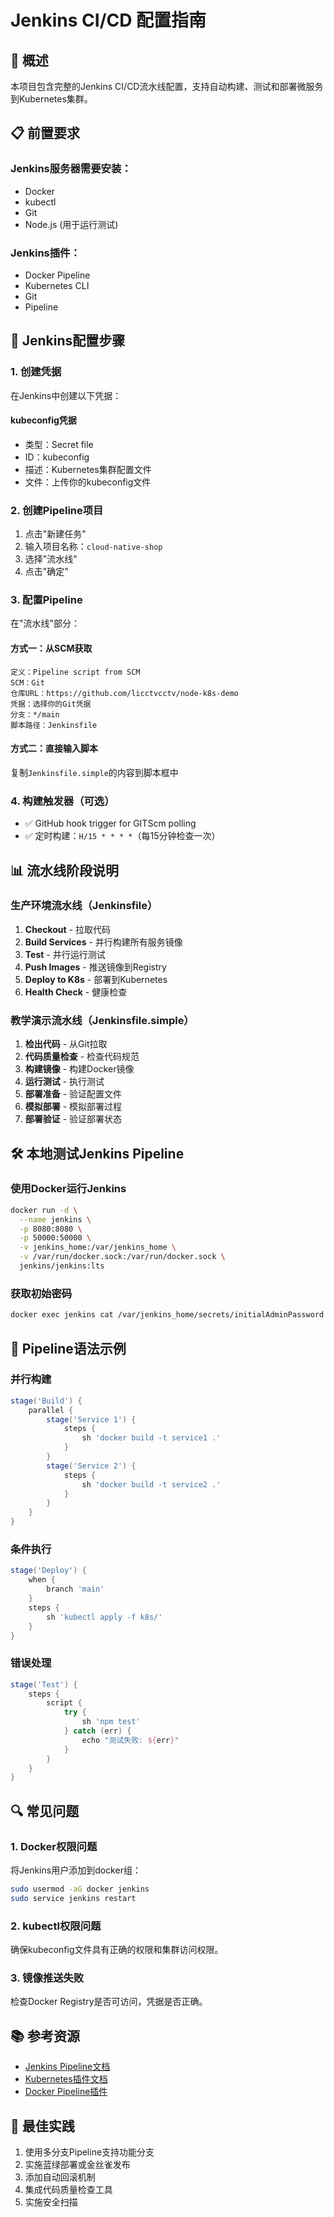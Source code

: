 # Jenkins CI/CD 配置指南

## 🚀 概述
本项目包含完整的Jenkins CI/CD流水线配置，支持自动构建、测试和部署微服务到Kubernetes集群。

## 📋 前置要求

### Jenkins服务器需要安装：
- Docker
- kubectl
- Git
- Node.js (用于运行测试)

### Jenkins插件：
- Docker Pipeline
- Kubernetes CLI
- Git
- Pipeline

## 🔧 Jenkins配置步骤

### 1. 创建凭据
在Jenkins中创建以下凭据：

#### kubeconfig凭据
- 类型：Secret file
- ID：kubeconfig
- 描述：Kubernetes集群配置文件
- 文件：上传你的kubeconfig文件

### 2. 创建Pipeline项目
1. 点击"新建任务"
2. 输入项目名称：`cloud-native-shop`
3. 选择"流水线"
4. 点击"确定"

### 3. 配置Pipeline
在"流水线"部分：

#### 方式一：从SCM获取
```
定义：Pipeline script from SCM
SCM：Git
仓库URL：https://github.com/licctvcctv/node-k8s-demo
凭据：选择你的Git凭据
分支：*/main
脚本路径：Jenkinsfile
```

#### 方式二：直接输入脚本
复制`Jenkinsfile.simple`的内容到脚本框中

### 4. 构建触发器（可选）
- ✅ GitHub hook trigger for GITScm polling
- ✅ 定时构建：`H/15 * * * *`（每15分钟检查一次）

## 📊 流水线阶段说明

### 生产环境流水线（Jenkinsfile）
1. **Checkout** - 拉取代码
2. **Build Services** - 并行构建所有服务镜像
3. **Test** - 并行运行测试
4. **Push Images** - 推送镜像到Registry
5. **Deploy to K8s** - 部署到Kubernetes
6. **Health Check** - 健康检查

### 教学演示流水线（Jenkinsfile.simple）
1. **检出代码** - 从Git拉取
2. **代码质量检查** - 检查代码规范
3. **构建镜像** - 构建Docker镜像
4. **运行测试** - 执行测试
5. **部署准备** - 验证配置文件
6. **模拟部署** - 模拟部署过程
7. **部署验证** - 验证部署状态

## 🛠️ 本地测试Jenkins Pipeline

### 使用Docker运行Jenkins
```bash
docker run -d \
  --name jenkins \
  -p 8080:8080 \
  -p 50000:50000 \
  -v jenkins_home:/var/jenkins_home \
  -v /var/run/docker.sock:/var/run/docker.sock \
  jenkins/jenkins:lts
```

### 获取初始密码
```bash
docker exec jenkins cat /var/jenkins_home/secrets/initialAdminPassword
```

## 📝 Pipeline语法示例

### 并行构建
```groovy
stage('Build') {
    parallel {
        stage('Service 1') {
            steps {
                sh 'docker build -t service1 .'
            }
        }
        stage('Service 2') {
            steps {
                sh 'docker build -t service2 .'
            }
        }
    }
}
```

### 条件执行
```groovy
stage('Deploy') {
    when {
        branch 'main'
    }
    steps {
        sh 'kubectl apply -f k8s/'
    }
}
```

### 错误处理
```groovy
stage('Test') {
    steps {
        script {
            try {
                sh 'npm test'
            } catch (err) {
                echo "测试失败: ${err}"
            }
        }
    }
}
```

## 🔍 常见问题

### 1. Docker权限问题
将Jenkins用户添加到docker组：
```bash
sudo usermod -aG docker jenkins
sudo service jenkins restart
```

### 2. kubectl权限问题
确保kubeconfig文件具有正确的权限和集群访问权限。

### 3. 镜像推送失败
检查Docker Registry是否可访问，凭据是否正确。

## 📚 参考资源
- [Jenkins Pipeline文档](https://www.jenkins.io/doc/book/pipeline/)
- [Kubernetes插件文档](https://plugins.jenkins.io/kubernetes-cli/)
- [Docker Pipeline插件](https://plugins.jenkins.io/docker-workflow/)

## 🎯 最佳实践
1. 使用多分支Pipeline支持功能分支
2. 实施蓝绿部署或金丝雀发布
3. 添加自动回滚机制
4. 集成代码质量检查工具
5. 实施安全扫描